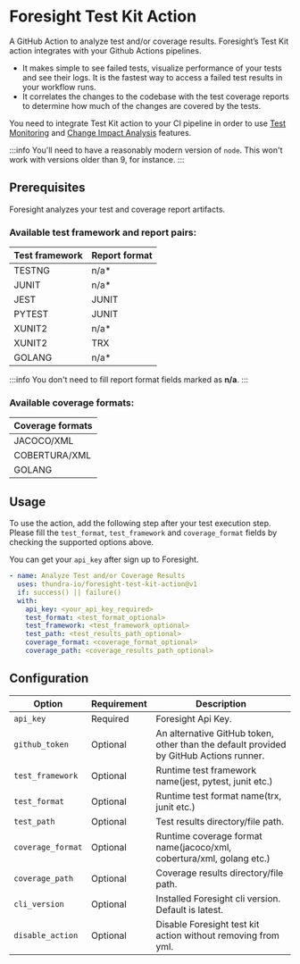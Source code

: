 # Foresight Test Kit Action

A GitHub Action to analyze test and/or coverage results. Foresight’s Test Kit action integrates with your Github Actions pipelines.

- It makes simple to see failed tests, visualize performance of your tests and see their logs. It is the fastest way to access a failed test results in your workflow runs.
- It correlates the changes to the codebase with the test coverage reports to determine how much of the changes are covered by the tests.

You need to integrate Test Kit action to your CI pipeline in order to use [Test Monitoring](https://foresight.docs.thundra.io/features/test-runs) and 
[Change Impact Analysis](https://foresight.docs.thundra.io/features/analyze-code-change-impact) features.

:::info
You'll need to have a reasonably modern version of `node`. This won't work with versions older than 9, for instance.
:::

## Prerequisites
Foresight analyzes your test and coverage report artifacts. 

### Available test framework and report pairs:

| Test framework | Report format  |
|----------------|----------------|
|TESTNG|n/a*|
|JUNIT|n/a*|
|JEST|JUNIT|
|PYTEST|JUNIT|
|XUNIT2|n/a*|
|XUNIT2|TRX|
|GOLANG|n/a*|

:::info
You don't need to fill report format fields marked as **n/a**.
:::

### Available coverage formats:

| Coverage formats  |
|----------------|
|JACOCO/XML|
|COBERTURA/XML|
|GOLANG|

## Usage

To use the action, add the following step after your test execution step. Please fill the `test_format`, `test_framework` and `coverage_format` fields by checking the supported options above.

You can get your `api_key` after sign up to Foresight.

```yaml
- name: Analyze Test and/or Coverage Results
  uses: thundra-io/foresight-test-kit-action@v1
  if: success() || failure()
  with:
    api_key: <your_api_key_required>
    test_format: <test_format_optional>
    test_framework: <test_framework_optional>
    test_path: <test_results_path_optional>
    coverage_format: <coverage_format_optional>
    coverage_path: <coverage_results_path_optional>
```

## Configuration

| Option                | Requirement       | Description
| ---                   | ---               | ---
| `api_key`        | Required          |  Foresight Api Key.
| `github_token`        | Optional          | An alternative GitHub token, other than the default provided by GitHub Actions runner.
| `test_framework`      | Optional          | Runtime test framework name(jest, pytest, junit etc.)
| `test_format`      | Optional          | Runtime test format name(trx, junit etc.)
| `test_path`       | Optional              | Test results directory/file path.
| `coverage_format`      | Optional          | Runtime coverage format name(jacoco/xml, cobertura/xml, golang etc.)
| `coverage_path`       | Optional              | Coverage results directory/file path.
| `cli_version`       | Optional              | Installed Foresight cli version. Default is latest.
| `disable_action`       | Optional              | Disable Foresight test kit action without removing from yml.
